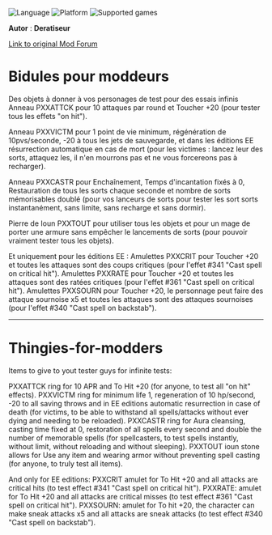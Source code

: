 ![Language](https://img.shields.io/static/v1?label=language&message=english%20%7C%20french%20%7C%20&color=informational)
![Platform](https://img.shields.io/static/v1?label=platform&message=windows%20%7C%20macOS%20%7C%20&color=informational)
![Supported games](https://img.shields.io/static/v1?label=supported%20games&message=BG2%20%7C%20BGT%20%7C%20BGEE%20%7C%20BG2EE%20%7C%20EET%20%7C%20IWDEE%20%7C&color=dodgerblue)

**Autor** : **Deratiseur**

[Link to original Mod Forum](https://www.baldursgateworld.fr/viewtopic.php?t=34587)

# Bidules pour moddeurs
Des objets à donner à vos personages de test pour des essais infinis
Anneau PXXATTCK pour 10 attaques par round et Toucher +20 (pour tester tous les effets "on hit").

Anneau PXXVICTM pour 1 point de vie minimum, régénération de 10pvs/seconde, -20 à tous les jets de sauvegarde, et dans les éditions EE résurrection automatique en cas de mort (pour les victimes : lancez leur des sorts, attaquez les, il n'en mourrons pas et ne vous forcereons pas à recharger).

Anneau PXXCASTR pour Enchaînement, Temps d'incantation fixés à 0, Restauration de tous les sorts chaque seconde et nombre de sorts mémorisables doublé (pour vos lanceurs de sorts pour tester les sort sorts instantanément, sans limite, sans recharge et sans dormir).

Pierre de Ioun PXXTOUT pour utiliser tous les objets et pour un mage de porter une armure sans empêcher le lancements de sorts (pour pouvoir vraiment tester tous les objets).

Et uniquement pour les éditions EE :
Amulettes PXXCRIT pour Toucher +20 et toutes les attaques sont des coups critiques (pour l'effet #341 "Cast spell on critical hit").
Amulettes PXXRATE pour Toucher +20 et toutes les attaques sont des ratées critiques (pour l'effet #361 "Cast spell on critical hit").
Amulettes PXXSOURN pour Toucher +20, le personnage peut faire des attaque sournoise x5 et toutes les attaques sont des attaques sournoises (pour l'effet #340 "Cast spell on backstab").

-----------------------------------------------------------------

# Thingies-for-modders
Items to give to yout tester guys for infinite tests:

PXXATTCK ring for 10 APR and To Hit +20 (for anyone, to test all "on hit" effects).
PXXVICTM ring for minimum life 1, regeneration of 10 hp/second, -20 to all saving throws and in EE editions automatic resurrection in case of death (for victims, to be able to withstand all spells/attacks without ever dying and needing to be reloaded).
PXXCASTR ring for Aura cleansing, casting time fixed at 0, restoration of all spells every second and double the number of memorable spells (for spellcasters, to test spells instantly, without limit, without reloading and without sleeping).
PXXTOUT ioun stone allows for Use any item and wearing armor without preventing spell casting (for anyone, to truly test all items).

And only for EE editions:
PXXCRIT amulet for To Hit +20 and all attacks are critical hits (to test effect #341 "Cast spell on critical hit").
PXXRATE: amulet for To Hit +20 and all attacks are critical misses (to test  effect #361 "Cast spell on critical hit").
PXXSOURN: amulet for To hit +20, the character can make sneak attacks x5 and all attacks are sneak attacks (to test  effect #340 "Cast spell on backstab").
